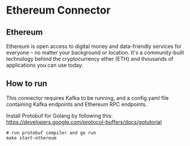 # Ethereum Connector

## Ethereum
Ethereum is open access to digital money and data-friendly services for everyone – no matter your background or location. It's a community-built technology behind the cryptocurrency ether (ETH) and thousands of applications you can use today.

## How to run
This connector requires Kafka to be running, and a config.yaml file containing Kafka endpoints and Ethereum RPC endpoints.

Install Protobuf for Golang by following this: https://developers.google.com/protocol-buffers/docs/gotutorial

    # run protobuf compiler and go run
    make start-ethereum
